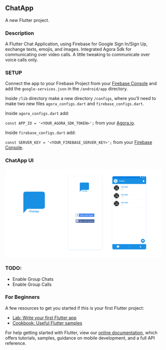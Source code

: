 ## ChatApp

A new Flutter project.

### Description

A Flutter Chat Application, using Firebase for Google Sign In/Sign Up, exchange texts, emojis, and images. Integrated Agora Sdk for communicating over video calls. A little tweaking to communicate over voice calls only.

### SETUP

Connect the app to your Firebase Project from your [Firebase Console](http://console.firebase.google.com) and add the `google-services.json` in the `/android/app` directory.

Inside `/lib` directory make a new directory `/configs`, where you'll need to make two new files `agora_configs.dart` and `firebase_configs.dart`.

Inside `agora_configs.dart` add:

  `const APP_ID = '<YOUR_AGORA_SDK_TOKEN>';` from your [Agora.io](https://console.agora.io).

Inside `firebase_configs.dart` add: 
  
  `const SERVER_KEY = '<YOUR_FIREBASE_SERVER_KEY>';` from your [Firebase Console](http://console.firebase.google.com).

### ChatApp UI

![App UI](assets/images/ChatApp.png)

### TODO:
- Enable Group Chats
- Enable Group Calls

### For Beginners

A few resources to get you started if this is your first Flutter project:

- [Lab: Write your first Flutter app](https://flutter.dev/docs/get-started/codelab)
- [Cookbook: Useful Flutter samples](https://flutter.dev/docs/cookbook)

For help getting started with Flutter, view our
[online documentation](https://flutter.dev/docs), which offers tutorials,
samples, guidance on mobile development, and a full API reference.
